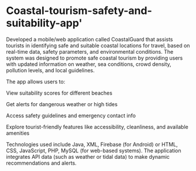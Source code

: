 # Coastal-tourism-safety-and-suitability-app'
Developed a mobile/web application called CoastalGuard that assists tourists in identifying safe and suitable coastal locations for travel, based on real-time data, safety parameters, and environmental conditions. The system was designed to promote safe coastal tourism by providing users with updated information on weather, sea conditions, crowd density, pollution levels, and local guidelines.

The app allows users to:

View suitability scores for different beaches

Get alerts for dangerous weather or high tides

Access safety guidelines and emergency contact info

Explore tourist-friendly features like accessibility, cleanliness, and available amenities

Technologies used include Java, XML, Firebase (for Android) or HTML, CSS, JavaScript, PHP, MySQL (for web-based systems). The application integrates API data (such as weather or tidal data) to make dynamic recommendations and alerts.
